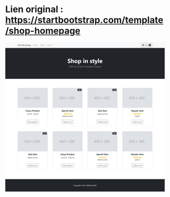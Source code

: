 # Lien original : https://startbootstrap.com/template/shop-homepage

![Vue de la reproduction](maquette_4.png)
